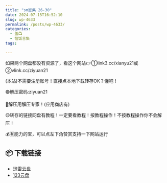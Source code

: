 ```yaml
---
title: "sm🈴集 26-30"
date: 2024-07-15T16:52:10
slug: wp-4633
permalink: /posts/wp-4633/
categories:
  - 盖📺
  - 恰饭合集
tags:

---
```


如果两个网盘都没有资源了，看这个网站👉①link3.cc/xianyu21或②vlink.cc/ziyuan21

(本站)不需要注册账号！直接点本地下载转存OK？懂吧！

🟢解压密码:ziyuan21

🔵解压用解压专家！(应用商店有)

🟡转存的链接网盘有教程！一定要看教程！按教程操作！不按教程操作你不会解压！

💰🈶能力的宝，可以点左下角赞赏支持一下网站运行

## 📦 下载链接
- [迅雷云盘](https://blziyuan21.com/pay-download/4633?key=d3ab50325c&down_id=0)
- [123云盘](https://blziyuan21.com/pay-download/4633?key=d3ab50325c&down_id=1)

